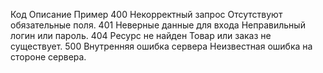 Код	Описание	Пример
400	Некорректный запрос	Отсутствуют обязательные поля.
401	Неверные данные для входа	Неправильный логин или пароль.
404	Ресурс не найден	Товар или заказ не существует.
500	Внутренняя ошибка сервера	Неизвестная ошибка на стороне сервера.
